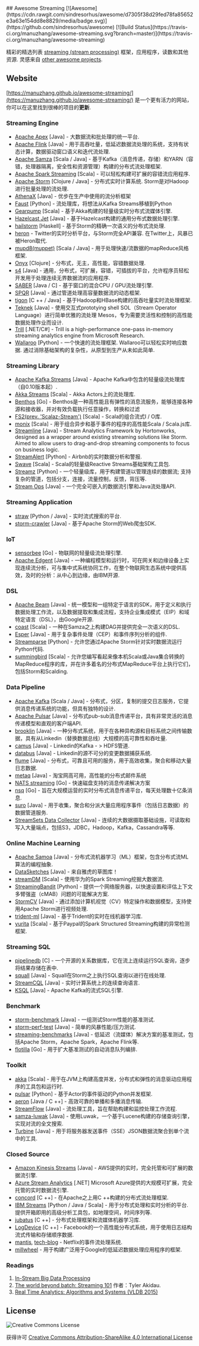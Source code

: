 <div class="github-widget" data-repo="manuzhang/awesome-streaming"></div>
<script async src="https://pagead2.googlesyndication.com/pagead/js/adsbygoogle.js"></script><ins class="adsbygoogle" style="display:block" data-ad-client="ca-pub-6890694312814945" data-ad-slot="5473692530" data-ad-format="auto"  data-full-width-responsive="true"></ins><script>(adsbygoogle = window.adsbygoogle || []).push({});</script>
## Awesome Streaming  [![Awesome](https://cdn.rawgit.com/sindresorhus/awesome/d7305f38d29fed78fa85652e3a63e154dd8e8829/media/badge.svg)](https://github.com/sindresorhus/awesome) [![Build Status](https://travis-ci.org/manuzhang/awesome-streaming.svg?branch=master)](https://travis-ci.org/manuzhang/awesome-streaming)

精彩的精选列表 [streaming (stream processing)](http://radar.oreilly.com/2015/08/the-world-beyond-batch-streaming-101.html)  框架，应用程序，读数和其他资源.  灵感来自 [other awesome projects](https://github.com/sindresorhus/awesome). 

## Website

[https://manuzhang.github.io/awesome-streaming/](https://manuzhang.github.io/awesome-streaming/) 是一个更有活力的网站，你可以在这里找到很棒的项目的**更新**.



### Streaming Engine

- [Apache Apex](https://github.com/apache/apex-core) [Java]  - 大数据流和批处理的统一平台.
- [Apache Flink](https://github.com/apache/flink) [Java]  - 用于高吞吐量，低延迟数据流处理的系统，支持有状态计算，数据驱动窗口语义和迭代流处理.
- [Apache Samza](https://github.com/apache/samza) [Scala / Java]  - 基于Kafka（消息传递，存储）和YARN（容错，处理器隔离，安全性和资源管理）构建的分布式流处理框架.
- [Apache Spark Streaming](https://github.com/apache/spark) [Scala]  - 可以轻松构建可扩展的容错流应用程序.
- [Apache Storm](https://github.com/apache/storm)  [Clojure / Java]  - 分布式实时计算系统.  Storm是对Hadoop进行批量处理的流处理. 
- [AthenaX](https://github.com/uber/AthenaX) [Java]  - 优步在生产中使用的流分析框架
- [Faust](https://github.com/robinhood/faust) [Python]  - 流处理库，将想法从Kafka Streams移植到Python
- [Gearpump](https://github.com/gearpump/gearpump) [Scala]  - 基于Akka构建的轻量级实时分布式流媒体引擎.
- [Hazelcast Jet](https://github.com/hazelcast/hazelcast-jet) [Java]  - 基于Hazelcast构建的通用分布式数据处理引擎.
- [hailstorm](https://github.com/hailstorm-hs/hailstorm) [Haskell]  - 基于Storm的精确一次语义的分布式流处理.
- [heron](https://github.com/apache/incubator-heron)   -  Twitter的实时分析平台，与Storm完全API兼容.  在Twitter上，风暴已被Heron取代.
- [mupd8(muppet)](https://github.com/walmartlabs/mupd8) [Scala / Java]  - 用于处理快速/流数据的mapReduce风格框架.
- [Onyx](https://github.com/onyx-platform/onyx) [Clojure]  - 分布式，无主，高性能，容错数据处理.
- [s4](https://github.com/apache/incubator-s4) [Java]  - 通用，分布式，可扩展，容错，可插拔的平台，允许程序员轻松开发用于处理连续无界数据流的应用程序.
- [SABER](https://github.com/lsds/Saber) [Java / C]  - 基于窗口的混合CPU / GPU流处理引擎.
- [SPQR](https://github.com/ottogroup/SPQR) [Java]  - 通过管道处理高容量数据流的动态框架.
- [tigon](https://github.com/caskdata/tigon) [C ++ / Java]  - 基于Hadoop和HBase构建的高吞吐量实时流处理框架.
- [Teknek](https://github.com/edwardcapriolo/teknek-core) [Java]  - 使用交互式prototying shell SOL（Stream Operator Language）进行简单优雅的流处理
Mesos，专为需要灵活性和控制的高性能数据处理作业而设计.
- [Trill](https://github.com/Microsoft/trill) [.NET/C#] - Trill is a high-performance one-pass in-memory streaming analytics engine from Microsoft Research.
- [Wallaroo](https://github.com/WallarooLabs/wallaroo)  [Python]  - 一个快速的流处理框架.  Wallaroo可以轻松实时响应数据.  通过消除基础架构的复杂性，从原型到生产从未如此简单.

### Streaming Library

- [Apache Kafka Streams](https://github.com/apache/kafka) [Java]  -  Apache Kafka中包含的轻量级流处理库（自0.10版本起）.
- [Akka Streams](https://github.com/akka/akka) [Scala]  -  Akka Actors上的流处理库. 
- [Benthos](https://github.com/Jeffail/benthos) [Go]  -  Benthos是一种高性能且有弹性的消息流服务，能够连接各种源和接收器，并对有效负载执行任意操作，转换和过滤
- [FS2(prev. 'Scalaz-Stream')](https://github.com/functional-streams-for-scala/fs2) [Scala]  -  Scala的组合流式I / O库.
- [monix](https://github.com/monix/monix) [Scala]  - 用于组合异步和基于事件的程序的高性能Scala / Scala.js库.
- [Streamline](https://github.com/hortonworks/streamline) [Java] - Stream Analytics Framework by Hortonworks, designed as a wrapper around existing streaming solutions like Storm. Aimed to allow users to drag-and-drop streaming components to focus on business logic.
- [StreamAlert](https://github.com/airbnb/streamalert) [Python]  -  Airbnb的实时数据分析和警报.
- [Swave](https://github.com/sirthias/swave) [Scala]  -  Scala的轻量级Reactive Streams基础架构工具包.
- [Streamz](https://github.com/python-streamz/streamz)  [Python]  - 一个轻量级库，用于构建管道以管理连续的数据流;  支持复杂的管道，包括分支，连接，流量控制，反馈，背压等.
- [Stream Ops](https://github.com/nanosai/stream-ops-java) [Java]  - 一个完全可嵌入的数据流引擎和Java流处理API.

### Streaming Application

- [straw](https://github.com/rwalk/straw) [Python / Java]  - 实时流式搜索的平台.
- [storm-crawler](https://github.com/DigitalPebble/storm-crawler) [Java]  - 基于Apache Storm的Web爬虫SDK.

### IoT

- [sensorbee](https://github.com/sensorbee/sensorbee) [Go]  - 物联网的轻量级流处理引擎.
- [Apache Edgent](https://github.com/apache/incubator-edgent) [Java]  - 一种编程模型和运行时，可在网关和边缘设备上实现连续流分析，可与集中式系统协同工作，在整个物联网生态系统中提供高效，及时的分析：从中心到边缘，由IBM开源.

### DSL

- [Apache Beam](https://github.com/apache/beam) [Java]  - 统一模型和一组特定于语言的SDK，用于定义和执行数据处理工作流，以及数据提取和集成流程，支持企业集成模式（EIP）和域特定语言（DSL），由Google开源.
- [coast](https://github.com/bkirwi/coast) [Scala]  - 一种在Samza之上构建DAG并提供完全一次语义的DSL.
- [Esper](https://github.com/espertechinc/esper) [Java]  - 用于复杂事件处理（CEP）和事件序列分析的组件.
- [Streamparse](https://github.com/Parsely/streamparse) [Python]  - 允许您通过Apache Storm针对实时数据流运行Python代码.
- [summingbird](https://github.com/twitter/summingbird) [Scala]  - 允许您编写看起来像本机Scala或Java集合转换的MapReduce程序的库，并在许多着名的分布式MapReduce平台上执行它们，包括Storm和Scalding.

### Data Pipeline

- [Apache Kafka](https://github.com/apache/kafka) [Scala / Java]  - 分布式，分区，复制的提交日志服务，它提供消息传递系统的功能，但具有独特的设计.
- [Apache Pulsar](https://github.com/apache/incubator-pulsar) [Java]  - 分布式pub-sub消息传递平台，具有非常灵活的消息传递模型和直观的客户端API.
- [brooklin](https://github.com/linkedin/Brooklin/) [Java]  - 一种分布式系统，用于在各种异构源和目标系统之间传输数据，具有从Linkedin（替换数据总线）大规模的高可靠性和吞吐量.
- [camus](https://github.com/linkedin/camus) [Java]  -  Linkedin的Kafka  - &gt; HDFS管道.
- [databus](https://github.com/linkedin/databus) [Java]  -  Linkedin的源不可分的变更数据捕获系统.
- [flume](https://github.com/apache/flume) [Java]  - 分布式，可靠且可用的服务，用于高效收集，聚合和移动大量日志数据.
- [metaq](https://github.com/killme2008/Metamorphosis) [Java]  - 淘宝网高可用，高性能的分布式邮件系统
- [NATS streaming](https://github.com/nats-io/nats-streaming-server) [Go]  - 快速磁盘支持的消息传递解决方案
- [nsq](https://github.com/nsqio/nsq) [Go]  - 旨在大规模运营的实时分布式消息传递平台，每天处理数十亿条消息.
- [suro](https://github.com/Netflix/suro) [Java]  - 用于收集，聚合和分派大量应用程序事件（包括日志数据）的数据管道服务.
- [StreamSets Data Collector](https://github.com/streamsets/datacollector) [Java]  - 连续的大数据摄取基础设施，可读取和写入大量端点，包括S3，JDBC，Hadoop，Kafka，Cassandra等等.

### Online Machine Learning 

- [Apache Samoa](https://github.com/apache/incubator-samoa) [Java]  - 分布式流机器学习（ML）框架，包含分布式流ML算法的编程抽象.
- [DataSketches](https://github.com/DataSketches/sketches-core) [Java]  - 来自雅虎的草图库！
- [streamDM](https://github.com/huawei-noah/streamDM) [Scala]  - 使用华为的Spark Streaming挖掘大数据流.
- [StreamingBandit](https://github.com/Nth-iteration-labs/streamingbandit) [Python]  - 提供一个网络服务器，以快速设置和评估上下文多臂强盗（cMAB）问题的可能解决方案.
- [StormCV](https://github.com/sensorstorm/StormCV) [Java]  - 通过添加计算机视觉（CV）特定操作和数据模型，支持使用Apache Storm进行视频处理.
- [trident-ml](https://github.com/pmerienne/trident-ml) [Java]  - 基于Trident的实时在线机器学习库.
- [yurita](https://github.com/paypal/yurita) [Scala]  - 基于Paypal的Spark Structured Streaming构建的异常检测框架.

### Streaming SQL

- [pipelinedb](https://github.com/pipelinedb/pipelinedb) [C]  - 一个开源的关系数据库，它在流上连续运行SQL查询，逐步将结果存储在表中.
- [squall](https://github.com/epfldata/squall) [Java]  -  Squall在Storm之上执行SQL查询以进行在线处理.
- [StreamCQL](https://github.com/Zhiqiang-He/StreamCQL) [Java]  - 实时计算系统上的连续查询语言.
- [KSQL](https://github.com/confluentinc/ksql) [Java]  -  Apache Kafka的流式SQL引擎.


### Benchmark

- [storm-benchmark](https://github.com/intel-hadoop/storm-benchmark) [Java]  - 一组测试Storm性能的基准测试.
- [storm-perf-test](https://github.com/yahoo/storm-perf-test) [Java]  - 简单的风暴性能/压力测试.
- [streaming-benchmarks](https://github.com/yahoo/streaming-benchmarks) [Java]  - 低延迟（流媒体）解决方案的基准测试，包括Apache Storm，Apache Spark，Apache Flink等.
- [flotilla](https://github.com/tylertreat/Flotilla) [Go]  - 用于扩大基准测试的自动消息队列编排.

### Toolkit

- [akka](https://github.com/akka/akka) [Scala]  - 用于在JVM上构建高度并发，分布式和弹性的消息驱动应用程序的工具包和运行时.
- [pulsar](https://github.com/quantmind/pulsar/) [Python]  - 基于Actor的事件驱动的Python并发框架.
- [aeron](https://github.com/real-logic/Aeron) [Java / C ++]  - 高效可靠的单播和多播消息传输.
- [StreamFlow](https://github.com/lmco/streamflow) [Java]  - 流处理工具，旨在帮助构建和监控处理工作流程.
- [samza-luwak](https://github.com/romseygeek/samza-luwak) [Java]  - 使用Luwak，一个基于Lucene构建的存储查询引擎，实现对流的全文搜索.
- [Turbine](https://github.com/Netflix/Turbine) [Java]  - 用于将服务器发送事件（SSE）JSON数据流聚合到单个流中的工具.

### Closed Source

- [Amazon Kinesis Streams](https://aws.amazon.com/kinesis/) [Java]  -  AWS提供的实时，完全托管和可扩展的数据流引擎. 
- [Azure Stream Analytics](https://azure.microsoft.com/en-us/services/stream-analytics/) [.NET] Microsoft Azure提供的大规模可扩展，完全托管的实时数据流引擎.
- [concord](https://www.slideshare.net/concord-io/may-2016-data-by-the-bay-concord-simple-flexible-stream-processing-on-apache-mesos) [C ++]  - 在Apache之上用C ++构建的分布式流处理框架.
- [IBM Streams](https://www.ibm.com/analytics/us/en/technology/stream-computing/)  [Python / Java / Scala]  - 用于分布式处理和实时分析的平台.  提供开箱即用的高级分析工具包，如地理空间，时间序列等.
- [jubatus](http://jubat.us/en/) [C ++]  - 分布式处理框架和流媒体机器学习库.
- [LogDevice](https://logdevice.io/) [C ++]  -  Facebook的一个高性能分布式系统，用于使用日志结构流式传输和存储顺序数据.
- [mantis](http://www.slideshare.net/g9yuayon/qcon-talk-on-netflix-mantis-a-stream-processing-system), [tech-blog](https://medium.com/netflix-techblog/stream-processing-with-mantis-78af913f51a6) -  Netflix的事件流处理系统.
- [millwheel](http://research.google.com/pubs/pub41378.html) - 用于构建广泛用于Google的低延迟数据处理应用程序的框架.


### Readings

1. [In-Stream Big Data Processing](https://highlyscalable.wordpress.com/2013/08/20/in-stream-big-data-processing/)
2. [The world beyond batch: Streaming 101](http://radar.oreilly.com/2015/08/the-world-beyond-batch-streaming-101.html) 作者：Tyler Akidau. 
3. [Real Time Analytics: Algorithms and Systems (VLDB 2015)](http://www.vldb.org/pvldb/vol8/p2040-Kejariwal.pdf)

## License

![Creative Commons License](https://i.creativecommons.org/l/by-sa/4.0/80x15.png)

获得许可 [Creative Commons Attribution-ShareAlike 4.0 International License](http://creativecommons.org/licenses/by-sa/4.0/)
